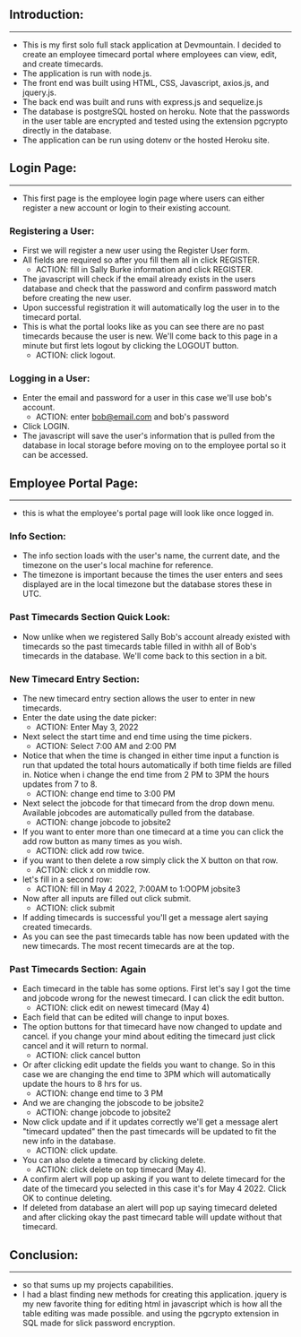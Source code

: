 ## Introduction:

---

- This is my first solo full stack application at Devmountain. I decided to create an employee timecard portal where employees can view, edit, and create timecards.
- The application is run with node.js.
- The front end was built using HTML, CSS, Javascript, axios.js, and jquery.js.
- The back end was built and runs with express.js and sequelize.js
- The database is postgreSQL hosted on heroku. Note that the passwords in the user table are encrypted and tested using the extension pgcrypto directly in the database.
- The application can be run using dotenv or the hosted Heroku site.

## Login Page:

---

- This first page is the employee login page where users can either register a new account or login to their existing account.

### Registering a User:

- First we will register a new user using the Register User form.
- All fields are required so after you fill them all in click REGISTER.
  - ACTION: fill in Sally Burke information and click REGISTER.
- The javascript will check if the email already exists in the users database and check that the password and confirm password match before creating the new user.
- Upon successful registration it will automatically log the user in to the timecard portal.
- This is what the portal looks like as you can see there are no past timecards because the user is new. We'll come back to this page in a minute but first lets logout by clicking the LOGOUT button.
  - ACTION: click logout.

### Logging in a User:

- Enter the email and password for a user in this case we'll use bob's account.
  - ACTION: enter bob@email.com and bob's password
- Click LOGIN.
- The javascript will save the user's information that is pulled from the database in local storage before moving on to the employee portal so it can be accessed.

## Employee Portal Page:

---

- this is what the employee's portal page will look like once logged in.

### Info Section:

- The info section loads with the user's name, the current date, and the timezone on the user's local machine for reference.
- The timezone is important because the times the user enters and sees displayed are in the local timezone but the database stores these in UTC.

### Past Timecards Section Quick Look:

- Now unlike when we registered Sally Bob's account already existed with timecards so the past timecards table filled in withh all of Bob's timecards in the database. We'll come back to this section in a bit.

### New Timecard Entry Section:

- The new timecard entry section allows the user to enter in new timecards.
- Enter the date using the date picker:
  - ACTION: Enter May 3, 2022
- Next select the start time and end time using the time pickers.
  - ACTION: Select 7:00 AM and 2:00 PM
- Notice that when the time is changed in either time input a function is run that updated the total hours automatically if both time fields are filled in. Notice when i change the end time from 2 PM to 3PM the hours updates from 7 to 8.
  - ACTION: change end time to 3:00 PM
- Next select the jobcode for that timecard from the drop down menu. Available jobcodes are automatically pulled from the database.
  - ACTION: change jobcode to jobsite2
- If you want to enter more than one timecard at a time you can click the add row button as many times as you wish.
  - ACTION: click add row twice.
- if you want to then delete a row simply click the X button on that row.
  - ACTION: click x on middle row.
- let's fill in a second row:
  - ACTION: fill in May 4 2022, 7:00AM to 1:OOPM jobsite3
- Now after all inputs are filled out click submit.
  - ACTION: click submit
- If adding timecards is successful you'll get a message alert saying created timecards.
- As you can see the past timecards table has now been updated with the new timecards. The most recent timecards are at the top.

### Past Timecards Section: Again

- Each timecard in the table has some options. First let's say I got the time and jobcode wrong for the newest timecard. I can click the edit button.
  - ACTION: click edit on newest timecard (May 4)
- Each field that can be edited will change to input boxes.
- The option buttons for that timecard have now changed to update and cancel. if you change your mind about editing the timecard just click cancel and it will return to normal.
  - ACTION: click cancel button
- Or after clicking edit update the fields you want to change. So in this case we are changing the end time to 3PM which will automatically update the hours to 8 hrs for us.
  - ACTION: change end time to 3 PM
- And we are changing the jobscode to be jobsite2
  - ACTION: change jobcode to jobsite2
- Now click update and if it updates correctly we'll get a message alert "timecard updated" then the past timecards will be updated to fit the new info in the database.
  - ACTION: click update.
- You can also delete a timecard by clicking delete.
  - ACTION: click delete on top timecard (May 4).
- A confirm alert will pop up asking if you want to delete timecard for the date of the timecard you selected in this case it's for May 4 2022. Click OK to continue deleting.
- If deleted from database an alert will pop up saying timecard deleted and after clicking okay the past timecard table will update without that timecard.

## Conclusion:

---

- so that sums up my projects capabilities.
- I had a blast finding new methods for creating this application. jquery is my new favorite thing for editing html in javascript which is how all the table editing was made possible. and using the pgcrypto extension in SQL made for slick password encryption.
